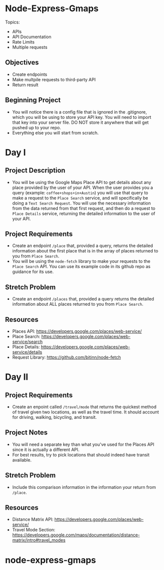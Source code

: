 # Node-Express-Gmaps

Topics:
 * APIs
 * API Documentation
 * Rate Limits
 * Multiple requests

## Objectives
 * Create endpoints
 * Make multpile requests to third-party API
 * Return result

## Beginning Project
 * You will notice there is a config file that is ignored in the .gitignore, which you will be using to store your API key. You will need to import that key into your server file. DO NOT store it anywhere that will get pushed up to your repo.
 * Everything else you will start from scratch.

# Day I

## Project Description
 * You will be using the Google Maps Place API to get details about any place provided by the user of your API. When the user provides you a query (example: `coffee+shops+in+Austin`) you will use that query to make a request to the `Place Search` service, and will specifically be doing a `Text Search Request`. You will use the necessary information from the data returned from that first request, and then do a request to `Place Details` service, returning the detailed information to the user of your API.

## Project Requirements
 * Create an endpoint `/place` that, provided a query, returns the detailed information about the first place that is in the array of places returned to you from `Place Search`.
 * You will be using the `node-fetch` library to make your requests to the `Place Search` API. You can use its example code in its github repo as guidance for its use.

## Stretch Problem
 * Create an endpoint `/places` that, provided a query returns the detailed information about ALL places returned to you from `Place Search`.

## Resources
 * Places API: https://developers.google.com/places/web-service/
 * Place Search: https://developers.google.com/places/web-service/search
 * Place Details: https://developers.google.com/places/web-service/details
 * Request Library: https://github.com/bitinn/node-fetch

# Day II

## Project Requirements
* Create an enpoint called `/travel/mode` that returns the quickest method of travel given two locations, as well as the travel time. It should account for driving, walking, bicycling, and transit.

## Project Notes
* You will need a separate key than what you've used for the Places API since it is actually a different API.
* For best results, try to pick locations that should indeed have transit available.

## Stretch Problem
* Include this comparison information in the information your return from `/place`.

## Resources
 * Distance Matrix API: https://developers.google.com/places/web-service/
 * Travel Mode Section: https://developers.google.com/maps/documentation/distance-matrix/intro#travel_modes
# node-express-gmaps
